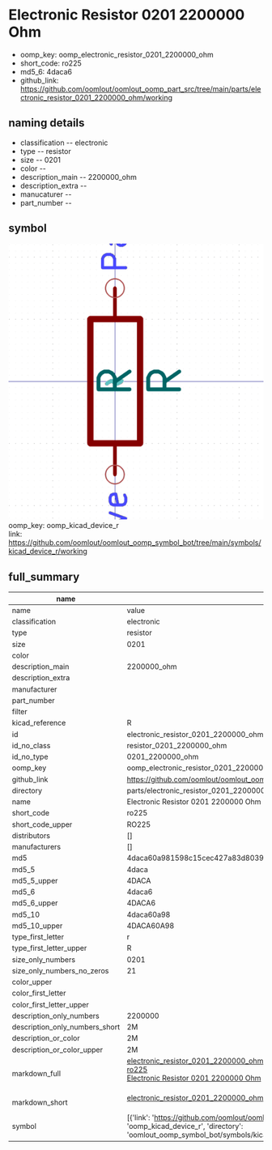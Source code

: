 # Electronic Resistor 0201 2200000 Ohm

  
* oomp_key: oomp_electronic_resistor_0201_2200000_ohm 
* short_code: ro225
* md5_6: 4daca6  
* github_link: https://github.com/oomlout/oomlout_oomp_part_src/tree/main/parts/electronic_resistor_0201_2200000_ohm/working  
## naming details
* classification -- electronic
* type -- resistor
* size -- 0201
* color -- 
* description_main -- 2200000_ohm
* description_extra -- 
* manucaturer -- 
* part_number -- 



## symbol

![](symbol/0/working/working_600.png)  
oomp_key: oomp_kicad_device_r  
link: https://github.com/oomlout/oomlout_oomp_symbol_bot/tree/main/symbols/kicad_device_r/working  


## full_summary
| name | value | 
| --- | --- | 
| name | value | 
| classification | electronic | 
| type | resistor | 
| size | 0201 | 
| color |  | 
| description_main | 2200000_ohm | 
| description_extra |  | 
| manufacturer |  | 
| part_number |  | 
| filter |  | 
| kicad_reference | R | 
| id | electronic_resistor_0201_2200000_ohm | 
| id_no_class | resistor_0201_2200000_ohm | 
| id_no_type | 0201_2200000_ohm | 
| oomp_key | oomp_electronic_resistor_0201_2200000_ohm | 
| github_link | https://github.com/oomlout/oomlout_oomp_part_src/tree/main/parts/electronic_resistor_0201_2200000_ohm/working | 
| directory | parts/electronic_resistor_0201_2200000_ohm | 
| name | Electronic Resistor 0201 2200000 Ohm | 
| short_code | ro225 | 
| short_code_upper | RO225 | 
| distributors | [] | 
| manufacturers | [] | 
| md5 | 4daca60a981598c15cec427a83d80399 | 
| md5_5 | 4daca | 
| md5_5_upper | 4DACA | 
| md5_6 | 4daca6 | 
| md5_6_upper | 4DACA6 | 
| md5_10 | 4daca60a98 | 
| md5_10_upper | 4DACA60A98 | 
| type_first_letter | r | 
| type_first_letter_upper | R | 
| size_only_numbers | 0201 | 
| size_only_numbers_no_zeros | 21 | 
| color_upper |  | 
| color_first_letter |  | 
| color_first_letter_upper |  | 
| description_only_numbers | 2200000 | 
| description_only_numbers_short | 2M | 
| description_or_color | 2M | 
| description_or_color_upper | 2M | 
| markdown_full | [electronic_resistor_0201_2200000_ohm](https://github.com/oomlout/oomlout_oomp_part_src/tree/main/parts/electronic_resistor_0201_2200000_ohm/working)<br>[ro225](https://github.com/oomlout/oomlout_oomp_part_src/tree/main/parts/electronic_resistor_0201_2200000_ohm/working)<br>[Electronic Resistor 0201 2200000 Ohm](https://github.com/oomlout/oomlout_oomp_part_src/tree/main/parts/electronic_resistor_0201_2200000_ohm/working)<br><br> | 
| markdown_short | [electronic_resistor_0201_2200000_ohm](https://github.com/oomlout/oomlout_oomp_part_src/tree/main/parts/electronic_resistor_0201_2200000_ohm/working)<br><br> | 
| symbol | [{'link': 'https://github.com/oomlout/oomlout_oomp_symbol_bot/tree/main/symbols/kicad_device_r', 'oomp_key': 'oomp_kicad_device_r', 'directory': 'oomlout_oomp_symbol_bot/symbols/kicad_device_r//working/working.kicad_sym'}] | 
